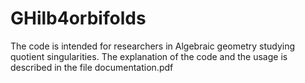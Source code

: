# GHilb4orbifolds
The code is intended for researchers in Algebraic geometry studying quotient singularities.
The explanation of the code and the usage is described in the file documentation.pdf


